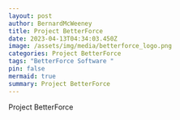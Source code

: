 ```yaml
---
layout: post
author: BernardMcWeeney
title: Project BetterForce
date: 2023-04-13T04:34:03.450Z
image: /assets/img/media/betterforce_logo.png
categories: Project BetterForce
tags: "BetterForce Software "
pin: false
mermaid: true
summary: Project BetterForce
---
```

Project BetterForce